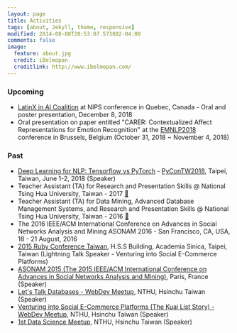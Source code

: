 ```yaml
---
layout: page
title: Activities
tags: [about, Jekyll, theme, responsive]
modified: 2014-08-08T20:53:07.573882-04:00
comments: false
image:
  feature: about.jpg
  credit: iBelmopan
  creditlink: http://www.ibelmopan.com/
---
```


### Upcoming
- [LatinX in AI Coalition](http://www.latinxinai.org/nips-2018-presenters) at NIPS conference in Quebec, Canada - Oral and poster presentation, December 8, 2018
- Oral presentation on paper entitled "CARER: Contextualized Affect Representations for Emotion Recognition" at the [EMNLP2018](http://emnlp2018.org/) conference in Brussels, Belgium (October 31, 2018 ~ November 4, 2018)

### Past
- [Deep Learning for NLP: Tensorflow vs PyTorch](https://www.youtube.com/watch?v=xteaK6kSYnA) - [PyConTW2018](https://tw.pycon.org/2018/en-us/events/talk/595815827790364848/), Taipei, Taiwan, June 1-2, 2018 (Speaker)
- Teacher Assistant (TA) for Research and Presentation Skills @ National Tsing Hua University, Taiwan - 2017 [:link:](http://www.cs.nthu.edu.tw/~yishin/courses/ISA6882/ISA6882-2017.html)
- Teacher Assistant (TA) for Data Mining, Advanced Database Management Systems, and Research and Presentation Skills @ National Tsing Hua University, Taiwan - 2016 [:link:](http://www.cs.nthu.edu.tw/~yishin/course.html)
- The 2016 IEEE/ACM International Conference on Advances in Social Networks Analysis and Mining
ASONAM 2016 - San Francisco, CA, USA, 18 - 21 August, 2016
- [2015 Ruby Conference Taiwan](http://2015.rubyconf.tw/), H.S.S Building, Academia Sinica, Taipei, Taiwan (Lightning Talk Speaker - Venturing into Social E-Commerce Platforms)
- [ASONAM 2015 (The 2015 IEEE/ACM International Conference on Advances in Social Networks Analysis and Mining)](http://asonam.cpsc.ucalgary.ca/2015/), Paris, France (Speaker)
- [Let's Talk Databases - WebDev Meetup](https://www.facebook.com/events/841727325883157/), NTHU, Hsinchu Taiwan (Speaker)
- [Venturing into Social E-Commerce Platforms (The Kuai List Story) - WebDev Meetup](https://www.facebook.com/events/1591656864411298/), NTHU, Hsinchu Taiwan (Speaker)
- [1st Data Science Meetup](https://www.facebook.com/events/1430476117250104/), NTHU, Hsinchu Taiwan (Speaker)





